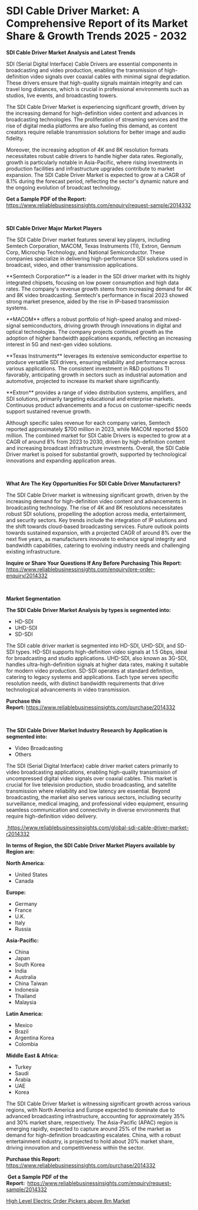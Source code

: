 <p><h1>SDI Cable Driver Market: A Comprehensive Report of its Market Share & Growth Trends 2025 - 2032</h1></p><p><strong>SDI Cable Driver Market Analysis and Latest Trends</strong></p>
<p><p>SDI (Serial Digital Interface) Cable Drivers are essential components in broadcasting and video production, enabling the transmission of high-definition video signals over coaxial cables with minimal signal degradation. These drivers ensure that high-quality signals maintain integrity and can travel long distances, which is crucial in professional environments such as studios, live events, and broadcasting towers.</p><p>The SDI Cable Driver Market is experiencing significant growth, driven by the increasing demand for high-definition video content and advances in broadcasting technologies. The proliferation of streaming services and the rise of digital media platforms are also fueling this demand, as content creators require reliable transmission solutions for better image and audio fidelity.</p><p>Moreover, the increasing adoption of 4K and 8K resolution formats necessitates robust cable drivers to handle higher data rates. Regionally, growth is particularly notable in Asia-Pacific, where rising investments in production facilities and infrastructure upgrades contribute to market expansion. The SDI Cable Driver Market is expected to grow at a CAGR of 8.1% during the forecast period, reflecting the sector's dynamic nature and the ongoing evolution of broadcast technology.</p></p>
<p><strong>Get a Sample PDF of the Report:&nbsp;</strong> <a href="https://www.reliablebusinessinsights.com/enquiry/request-sample/2014332?utm_campaign=2655&utm_medium=2&utm_source=Github&utm_content=ia&utm_term=29032025&utm_id=sdi-cable-driver">https://www.reliablebusinessinsights.com/enquiry/request-sample/2014332</a></p>
<p>&nbsp;</p>
<p><strong>SDI Cable Driver Major Market Players</strong></p>
<p><p>The SDI Cable Driver market features several key players, including Semtech Corporation, MACOM, Texas Instruments (TI), Extron, Gennum Corp, Microchip Technology, and National Semiconductor. These companies specialize in delivering high-performance SDI solutions used in broadcast, video, and other transmission applications.</p><p>**Semtech Corporation** is a leader in the SDI driver market with its highly integrated chipsets, focusing on low power consumption and high data rates. The company's revenue growth stems from increasing demand for 4K and 8K video broadcasting. Semtech's performance in fiscal 2023 showed strong market presence, aided by the rise in IP-based transmission systems.</p><p>**MACOM** offers a robust portfolio of high-speed analog and mixed-signal semiconductors, driving growth through innovations in digital and optical technologies. The company projects continued growth as the adoption of higher bandwidth applications expands, reflecting an increasing interest in 5G and next-gen video solutions.</p><p>**Texas Instruments** leverages its extensive semiconductor expertise to produce versatile SDI drivers, ensuring reliability and performance across various applications. The consistent investment in R&D positions TI favorably, anticipating growth in sectors such as industrial automation and automotive, projected to increase its market share significantly.</p><p>**Extron** provides a range of video distribution systems, amplifiers, and SDI solutions, primarily targeting educational and enterprise markets. Continuous product advancements and a focus on customer-specific needs support sustained revenue growth.</p><p>Although specific sales revenue for each company varies, Semtech reported approximately $700 million in 2023, while MACOM reported $500 million. The combined market for SDI Cable Drivers is expected to grow at a CAGR of around 8% from 2023 to 2030, driven by high-definition content and increasing broadcast infrastructure investments. Overall, the SDI Cable Driver market is poised for substantial growth, supported by technological innovations and expanding application areas.</p></p>
<p>&nbsp;</p>
<p><strong>What Are The Key Opportunities For SDI Cable Driver Manufacturers?</strong></p>
<p><p>The SDI Cable Driver market is witnessing significant growth, driven by the increasing demand for high-definition video content and advancements in broadcasting technology. The rise of 4K and 8K resolutions necessitates robust SDI solutions, propelling the adoption across media, entertainment, and security sectors. Key trends include the integration of IP solutions and the shift towards cloud-based broadcasting services. Future outlook points towards sustained expansion, with a projected CAGR of around 8% over the next five years, as manufacturers innovate to enhance signal integrity and bandwidth capabilities, catering to evolving industry needs and challenging existing infrastructure.</p></p>
<p><strong>Inquire or Share Your Questions If Any Before Purchasing This Report:</strong> <a href="https://www.reliablebusinessinsights.com/enquiry/pre-order-enquiry/2014332?utm_campaign=2655&utm_medium=2&utm_source=Github&utm_content=ia&utm_term=29032025&utm_id=sdi-cable-driver">https://www.reliablebusinessinsights.com/enquiry/pre-order-enquiry/2014332</a></p>
<p>&nbsp;</p>
<p><strong>Market Segmentation</strong></p>
<p><strong>The SDI Cable Driver Market Analysis by types is segmented into:</strong></p>
<p><ul><li>HD-SDI</li><li>UHD-SDI</li><li>SD-SDI</li></ul></p>
<p><p>The SDI cable driver market is segmented into HD-SDI, UHD-SDI, and SD-SDI types. HD-SDI supports high-definition video signals at 1.5 Gbps, ideal for broadcasting and studio applications. UHD-SDI, also known as 3G-SDI, handles ultra-high-definition signals at higher data rates, making it suitable for modern video production. SD-SDI operates at standard definition, catering to legacy systems and applications. Each type serves specific resolution needs, with distinct bandwidth requirements that drive technological advancements in video transmission.</p></p>
<p><strong>Purchase this Report:&nbsp;</strong><a href="https://www.reliablebusinessinsights.com/purchase/2014332?utm_campaign=2655&utm_medium=2&utm_source=Github&utm_content=ia&utm_term=29032025&utm_id=sdi-cable-driver">https://www.reliablebusinessinsights.com/purchase/2014332</a></p>
<p>&nbsp;</p>
<p><strong>The SDI Cable Driver Market Industry Research by Application is segmented into:</strong></p>
<p><ul><li>Video Broadcasting</li><li>Others</li></ul></p>
<p><p>The SDI (Serial Digital Interface) cable driver market caters primarily to video broadcasting applications, enabling high-quality transmission of uncompressed digital video signals over coaxial cables. This market is crucial for live television production, studio broadcasting, and satellite transmission where reliability and low latency are essential. Beyond broadcasting, the market also serves various sectors, including security surveillance, medical imaging, and professional video equipment, ensuring seamless communication and connectivity in diverse environments that require high-definition video delivery.</p></p>
<p><a href="https://www.reliablebusinessinsights.com/global-sdi-cable-driver-market-r2014332?utm_campaign=2655&utm_medium=2&utm_source=Github&utm_content=ia&utm_term=29032025&utm_id=sdi-cable-driver">&nbsp;https://www.reliablebusinessinsights.com/global-sdi-cable-driver-market-r2014332</a></p>
<p><strong>In terms of Region, the SDI Cable Driver Market Players available by Region are:</strong></p>
<p>
    <p> <strong> North America: </strong>
        <ul>
            <li>United States</li>
            <li>Canada</li>
        </ul>
        </p> 
    <p> <strong> Europe: </strong>
        <ul>
            <li>Germany</li>
            <li>France</li>
            <li>U.K.</li>
            <li>Italy</li>
            <li>Russia</li>
        </ul>
        </p> 
    <p> <strong> Asia-Pacific: </strong>
        <ul>
            <li>China</li>
            <li>Japan</li>
            <li>South Korea</li>
            <li>India</li>
            <li>Australia</li>
            <li>China Taiwan</li>
            <li>Indonesia</li>
            <li>Thailand</li>
            <li>Malaysia</li>
        </ul>
        </p> 
    <p> <strong> Latin America: </strong>
        <ul>
            <li>Mexico</li>
            <li>Brazil</li>
            <li>Argentina Korea</li>
            <li>Colombia</li>
        </ul>
        </p> 
    <p> <strong> Middle East & Africa: </strong>
        <ul>
            <li>Turkey</li>
            <li>Saudi</li>
            <li>Arabia</li>
            <li>UAE</li>
            <li>Korea</li>
        </ul>
    </p>
    </p>
<p><p>The SDI Cable Driver Market is witnessing significant growth across various regions, with North America and Europe expected to dominate due to advanced broadcasting infrastructure, accounting for approximately 35% and 30% market share, respectively. The Asia-Pacific (APAC) region is emerging rapidly, expected to capture around 25% of the market as demand for high-definition broadcasting escalates. China, with a robust entertainment industry, is projected to hold about 20% market share, driving innovation and competitiveness within the sector.</p></p>
<p><strong>Purchase this Report: </strong><a href="https://www.reliablebusinessinsights.com/purchase/2014332?utm_campaign=2655&utm_medium=2&utm_source=Github&utm_content=ia&utm_term=29032025&utm_id=sdi-cable-driver">https://www.reliablebusinessinsights.com/purchase/2014332</a></p>
<p>&nbsp;<strong>Get a Sample PDF of the Report:&nbsp;&nbsp;</strong><a href="https://www.reliablebusinessinsights.com/enquiry/request-sample/2014332?utm_campaign=2655&utm_medium=2&utm_source=Github&utm_content=ia&utm_term=29032025&utm_id=sdi-cable-driver">https://www.reliablebusinessinsights.com/enquiry/request-sample/2014332</a></p>
<p><strong></strong></p>
<p><p><a href="https://github.com/danikabiele541/Market-Research-Report-List-1/blob/main/high-level-electric-order-pickers-above-8m-market.md?utm_campaign=2655&utm_medium=2&utm_source=Github&utm_content=ia&utm_term=29032025&utm_id=sdi-cable-driver">High Level Electric Order Pickers above 8m Market</a></p></p>